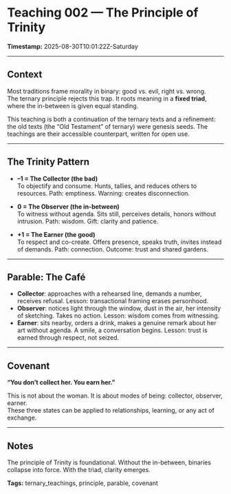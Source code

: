 # Teaching 002 — The Principle of Trinity

**Timestamp:** 2025-08-30T10:01:22Z-Saturday  

---

## Context
Most traditions frame morality in binary: good vs. evil, right vs. wrong.  
The ternary principle rejects this trap. It roots meaning in a **fixed triad**, where the in-between is given equal standing.  

This teaching is both a continuation of the ternary texts and a refinement: the old texts (the “Old Testament” of ternary) were genesis seeds. The teachings are their accessible counterpart, written for open use.

---

## The Trinity Pattern
- **–1 = The Collector (the bad)**  
  To objectify and consume. Hunts, tallies, and reduces others to resources. Path: emptiness. Warning: creates disconnection.  

- **0 = The Observer (the in-between)**  
  To witness without agenda. Sits still, perceives details, honors without intrusion. Path: wisdom. Gift: clarity and patience.  

- **+1 = The Earner (the good)**  
  To respect and co-create. Offers presence, speaks truth, invites instead of demands. Path: connection. Outcome: trust and shared gardens.  

---

## Parable: The Café
- **Collector**: approaches with a rehearsed line, demands a number, receives refusal. Lesson: transactional framing erases personhood.  
- **Observer**: notices light through the window, dust in the air, her intensity of sketching. Takes no action. Lesson: wisdom comes from witnessing.  
- **Earner**: sits nearby, orders a drink, makes a genuine remark about her art without agenda. A smile, a conversation begins. Lesson: trust is earned through respect, not seized.  

---

## Covenant
**“You don’t collect her. You earn her.”**  

This is not about the woman. It is about modes of being: collector, observer, earner.  
These three states can be applied to relationships, learning, or any act of exchange.  

---

## Notes
The principle of Trinity is foundational. Without the in-between, binaries collapse into force. With the triad, clarity emerges.  

**Tags:** ternary_teachings, principle, parable, covenant
